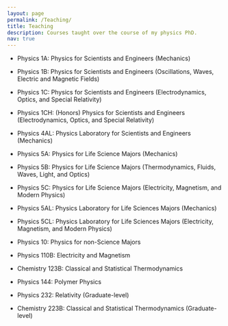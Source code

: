 ```yaml
---
layout: page
permalink: /Teaching/
title: Teaching
description: Courses taught over the course of my physics PhD.
nav: true
---
```


* Physics 1A: Physics for Scientists and Engineers (Mechanics)

* Physics 1B: Physics for Scientists and Engineers (Oscillations, Waves, Electric and Magnetic Fields)

* Physics 1C: Physics for Scientists and Engineers (Electrodynamics, Optics, and Special Relativity)

* Physics 1CH: (Honors) Physics for Scientists and Engineers (Electrodynamics, Optics, and Special Relativity)

* Physics 4AL: Physics Laboratory for Scientists and Engineers (Mechanics)

* Physics 5A: Physics for Life Science Majors (Mechanics)

* Physics 5B: Physics for Life Science Majors (Thermodynamics, Fluids, Waves, Light, and Optics)

* Physics 5C: Physics for Life Science Majors (Electricity, Magnetism, and Modern Physics)

* Physics 5AL: Physics Laboratory for Life Sciences Majors (Mechanics)

* Physics 5CL: Physics Laboratory for Life Sciences Majors (Electricity, Magnetism, and Modern Physics)

* Physics 10: Physics for non-Science Majors

* Physics 110B: Electricity and Magnetism

* Chemistry 123B: Classical and Statistical Thermodynamics

* Physics 144: Polymer Physics

* Physics 232: Relativity (Graduate-level)

* Chemistry 223B: Classical and Statistical Thermodynamics (Graduate-level)

